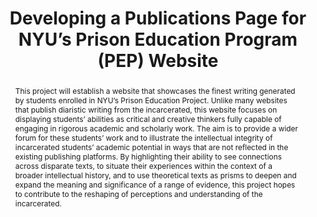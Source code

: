---
pid: pep
done: true
title: Developing a Publications Page for NYU’s Prison Education Program (PEP) Website
category: DH Seed Grant Recipient
tags:
- exhibition
cohort_year: '2020'
abstract: This project will establish a website that showcases the finest writing
  generated by students enrolled in NYU’s Prison Education Project. Unlike many websites
  that publish diaristic writing from the incarcerated, this website focuses on displaying
  students’ abilities as critical and creative thinkers fully capable of engaging
  in rigorous academic and scholarly work. The aim is to provide a wider forum for
  these students’ work and to illustrate the intellectual integrity of incarcerated
  students’ academic potential in ways that are not reflected in the existing publishing
  platforms. By highlighting their ability to see connections across disparate texts,
  to situate their experiences within the context of a broader intellectual history,
  and to use theoretical texts as prisms to deepen and expand the meaning and significance
  of a range of evidence, this project hopes to contribute to the reshaping of perceptions
  and understanding of the incarcerated.
pis:
- jacobs
link: https://prisoneducation.nyu.edu
local_image: pep.jpg
original_img: https://prisoneducation.nyu.edu/wp-content/uploads/2017/07/DSC_0418-1-250x250.jpg
order: '001'
layout: project
---